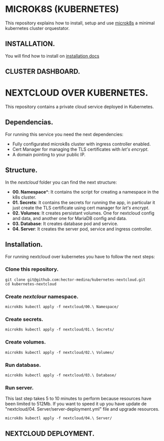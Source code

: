 # MICROK8S (KUBERNETES)

This repository explains how to install, setup and use [microk8s](https://microk8s.io/) a minimal kubernetes cluster orquestator.

## INSTALLATION.

You will find how to install on [installation docs](docs/en/install.md)

## CLUSTER DASHBOARD.

# NEXTCLOUD OVER KUBERNETES.

This repository contains a private cloud service deployed in Kubernetes.

## Dependencias.

For running this service you need the next dependencies:
- Fully configurated microk8s cluster with ingress controller enabled.
- Cert Manager for managing the TLS certificates with *let's encrypt*.
- A domain pointing to your public IP.

## Structure.

In the *nextcloud* folder you can find the next structure:

- **00. Namespace***: It contains the script for creating a namespace in the k8s cluster.
- **01. Secrets**: It contains the secrets for running the app, in particular it just create the TLS certificate using cert manager for *let's encrypt*.
- **02. Volumes**: It creates persistant volumes. One for nextcloud config and data, and another one for MariaDB config and data.
- **03. Database**: It creates database pod and service.
- **04. Server**: It creates the server pod, service and ingress controller.

## Installation.

For running nextcloud over kubernetes you have to follow the next steps:

### Clone this repository.

````
git clone git@github.com:hector-medina/kubernetes-nextcloud.git
cd kubernetes-nextcloud
````

### Create *nextclour* namespace.

````
microk8s kubectl apply -f nextcloud/00.\ Namespace/
````

### Create secrets.

````
microk8s kubectl apply -f nextcloud/01.\ Secrets/
````
### Create volumes.

````
microk8s kubectl apply -f nextcloud/02.\ Volumes/
````

### Run database.

````
microk8s kubectl apply -f nextcloud/03.\ Database/
````

### Run server.

This last step takes 5 to 10 minutes to perform because resources have been limited to 512Mb. If you want to speed it up you have update de "nextcloud/04. Server/server-deployment.yml" file and upgrade resources.

````
microk8s kubectl apply -f nextcloud/04.\ Server/
````


## NEXTCLOUD DEPLOYMENT.
